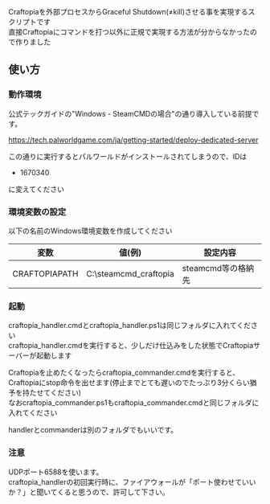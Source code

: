 Craftopiaを外部プロセスからGraceful Shutdown(≠kill)させる事を実現するスクリプトです  
直接Craftopiaにコマンドを打つ以外に正規で実現する方法が分からなかったので作りました

## 使い方

### 動作環境

公式テックガイドの"Windows - SteamCMDの場合"の通り導入している前提です。

https://tech.palworldgame.com/ja/getting-started/deploy-dedicated-server

この通りに実行するとパルワールドがインストールされてしまうので、IDは

* 1670340

に変えてください

### 環境変数の設定

以下の名前のWindows環境変数を作成してください

| 変数 | 値(例) | 設定内容 |
| --- | --- | --- |
| CRAFTOPIAPATH | C:\steamcmd_craftopia | steamcmd等の格納先 |

### 起動

craftopia_handler.cmdとcraftopia_handler.ps1は同じフォルダに入れてください  
craftopia_handler.cmdを実行すると、少しだけ仕込みをした状態でCraftopiaサーバーが起動します

Craftopiaを止めたくなったらcraftopia_commander.cmdを実行すると、Craftopiaにstop命令を出せます(停止までとても遅いのでたっぷり3分くらい猶予を持たせてください)  
なおcraftopia_commander.ps1もcraftopia_commander.cmdと同じフォルダに入れてください

handlerとcommanderは別のフォルダでもいいです。

### 注意

UDPポート6588を使います。  
craftopia_handlerの初回実行時に、ファイアウォールが「ポート使わせていいか？」と聞いてくると思うので、許可して下さい。
